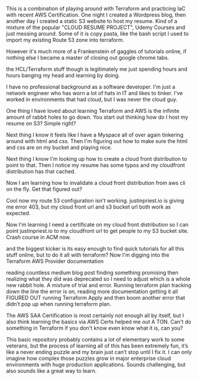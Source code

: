 This is a combination of playing around with Terraform and practicing IaC with recent AWS Certification. One night I created a Wordpress blog, then another day I created a static S3 website to host my resume. 
Kind of a mixture of the popular "CLOUD RESUME PROJECT", Udemy Courses and just messing around. Some of it is copy pasta, like the bash script I used to import my existing Route 53 zone into terraform.

However it's much more of a Frankenstein of gaggles of tutorials online, if nothing else I became a master of closing out google chrome tabs.

the HCL/Terraform stuff though is legitimately me just spending hours and hours banging my head and learning by doing.

I have no professional background as a software developer. I'm just a network engineer who has worn a lot of hats in IT and likes to tinker. I've worked in environments that had cloud, but I was never the cloud guy.


One thing I have loved about learning Terraform and AWS is the infinite amount of rabbit holes to go down. You start out thinking how do I host my resume on S3? Simple right?

Next thing I know it feels like I have a Myspace all of over again tinkering around with html and css. Then I'm figuring out how to make sure the html and css are on my bucket and playing nice.

Next thing I know I'm looking up how to create a cloud front distribution to point to that. Then I notice my resume has some typos and my cloudfront distribution has that cached.

Now I am learning how to invalidate a cloud front distribution from aws cli on the fly. Get that figured out?

Cool now my route 53 configuration isn't working. justinpriest.io is giving me error 403, but my cloud front url and s3 bucket url both work as expected.

Now I'm learning I need a certificate on my cloud front distribution so I can point justinpriest.io to my cloudfront url to get people to my S3 bucket site. Crash course in ACM now.

and the biggest kicker is its easy enough to find quick tutorials for all this stuff online, but to do it all with terraform? Now I'm digging into the Terraform AWS Provider documentation 

reading countless medium blog post finding something promising then realizing what they did was deprecated so I need to adjust which is a whole new rabbit hole. A mixture of trial and error. Running terraform plan tracking down the line the error is on, reading more documentation getting it all FIGURED OUT running Terraform Apply and then boom another error that didn’t pop up when running terraform plan.

The AWS SAA Certification is most certainly not enough all by itself, but I also think learning the basics via AWS Certs helped me out A TON. Can't do something in Terraform if you don't know even know what it is, can you?

This basic repository probably contains a lot of elementary work to some veterans, but the process of learning all of this has been extremely fun, it’s like a never ending puzzle and my brain just can’t stop until I fix it. I can only imagine how complex those puzzles grow in major enterprise cloud environments with huge production applications. Sounds challenging, but also sounds like a great way to learn.
